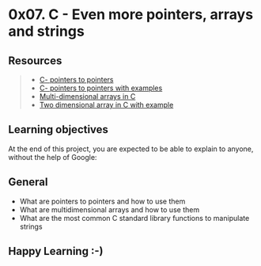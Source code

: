 # 0x07. C - Even more pointers, arrays and strings

## Resources
> * [C- pointers to pointers](https://www.tutorialspoint.com/cprogramming/c_pointer_to_pointer.htm)
> * [C- pointers to pointers with examples](https://www.tutorialspoint.com/cprogramming/c_pointer_to_pointer.htm)
> * [Multi-dimensional arrays in C](https://www.tutorialspoint.com/cprogramming/c_multi_dimensional_arrays.htm)
> * [Two dimensional array in C with example](https://beginnersbook.com/2014/01/2d-arrays-in-c-example/)

## Learning objectives
At the end of this project, you are expected to be able to explain to anyone, without the help of Google:

## General
* What are pointers to pointers and how to use them
* What are multidimensional arrays and how to use them
* What are the most common C standard library functions to manipulate strings

## Happy Learning :-)
